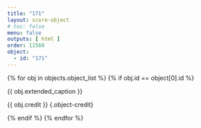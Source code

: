 ```yaml
---
title: "171"
layout: score-object
# toc: false
menu: false
outputs: [ html ]
order: 11560
object:
  - id: "171"
---
```


{% for obj in objects.object_list %}
{% if obj.id == object[0].id %}

{{ obj.extended_caption }}

{{ obj.credit }} {.object-credit}

{% endif %}
{% endfor %}
